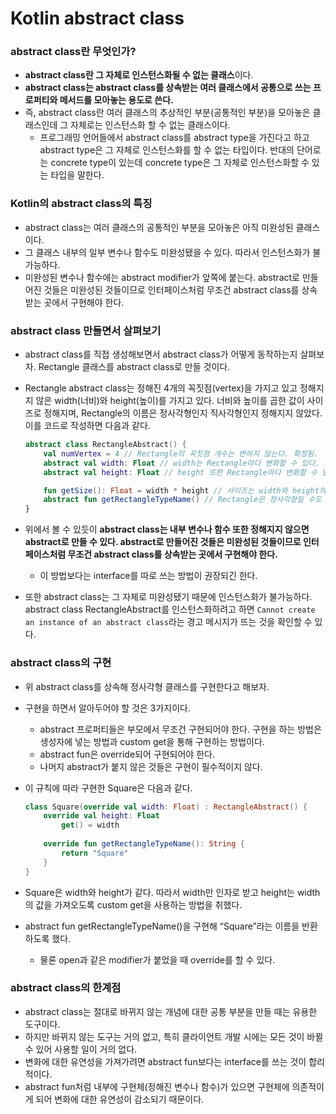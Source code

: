 # Kotlin abstract class

### abstract class란 무엇인가?

- **abstract class란 그 자체로 인스턴스화될 수 없는 클래스**이다.
- **abstract class는 abstract class를 상속받는 여러 클래스에서 공통으로 쓰는 프로퍼티와 메서드를 모아놓는 용도로 쓴다.**
- 즉, abstract class란 여러 클래스의 추상적인 부분(공통적인 부분)을 모아놓은 클래스인데 그 자체로는 인스턴스화 할 수 없는 클래스이다.
    - 프로그래밍 언어들에서 abstract class를 abstract type을 가진다고 하고 abstract type은 그 자체로 인스턴스화를 할 수 없는 타입이다. 반대의 단어로는 concrete type이 있는데 concrete type은 그 자체로 인스턴스화할 수 있는 타입을 말한다.

### Kotlin의 abstract class의 특징

- abstract class는 여러 클래스의 공통적인 부분을 모아놓은 아직 미완성된 클래스이다.
- 그 클래스 내부의 일부 변수나 함수도 미완성됐을 수 있다. 따라서 인스턴스화가 불가능하다.
- 미완성된 변수나 함수에는 abstract modifier가 앞쪽에 붙는다. abstract로 만들어진 것들은 미완성된 것들이므로 인터페이스처럼 무조건 abstract class를 상속받는 곳에서 구현해야 한다.

### abstract class 만들면서 살펴보기

- abstract class를 직접 생성해보면서 abstract class가 어떻게 동작하는지 살펴보자. Rectangle 클래스를 abstract class로 만들 것이다.
- Rectangle abstract class는 정해진 4개의 꼭짓점(vertex)을 가지고 있고 정해지지 않은 width(너비)와 height(높이)를 가지고 있다. 너비와 높이를 곱한 값이 사이즈로 정해지며, Rectangle의 이름은 정사각형인지 직사각형인지 정해지지 않았다. 이를 코드로 작성하면 다음과 같다.
    
    ```kotlin
    abstract class RectangleAbstract() {
    	val numVertex = 4 // Rectangle의 꼭짓점 개수는 변하지 않는다. 확정됨.
    	abstract val width: Float // width는 Rectangle마다 변화할 수 있다. 미정됨.
    	abstract val height: Float // height 또한 Rectangle마다 변화할 수 있다. 미정됨.
    
    	fun getSize(): Float = width * height // 사이즈는 width와 height의 곱이다. 확정됨.
    	abstract fun getRectangleTypeName() // Rectangle은 정사각형일 수도 직사각형일 수도 있다. 미정됨.
    }
    ```
    
- 위에서 볼 수 있듯이 **abstract class는 내부 변수나 함수 또한 정해지지 않으면 abstract로 만들 수 있다. abstract로 만들어진 것들은 미완성된 것들이므로 인터페이스처럼 무조건 abstract class를 상속받는 곳에서 구현해야 한다.**
    - 이 방법보다는 interface를 따로 쓰는 방법이 권장되긴 한다.
- 또한 abstract class는 그 자체로 미완성됐기 때문에 인스턴스화가 불가능하다. abstract class RectangleAbstract를 인스턴스화하려고 하면 `Cannot create an instance of an abstract class`라는 경고 메시지가 뜨는 것을 확인할 수 있다.

### abstract class의 구현

- 위 abstract class를 상속해 정사각형 클래스를 구현한다고 해보자.
- 구현을 하면서 알아두어야 할 것은 3가지이다.
    - abstract 프로퍼티들은 부모에서 무조건 구현되어야 한다. 구현을 하는 방법은 생성자에 넣는 방법과 custom get을 통해 구현하는 방법이다.
    - abstract fun은 override되어 구현되어야 한다.
    - 나머지 abstract가 붙지 않은 것들은 구현이 필수적이지 않다.
- 이 규칙에 따라 구현한 Square은 다음과 같다.
    
    ```kotlin
    class Square(override val width: Float) : RectangleAbstract() {
    	override val height: Float
    		get() = width
    	
    	override fun getRectangleTypeName(): String {
    		return "Square"
    	}
    }
    ```
    
- Square은 width와 height가 같다. 따라서 width만 인자로 받고 height는 width의 값을 가져오도록 custom get을 사용하는 방법을 취했다.
- abstract fun getRectangleTypeName()을 구현해 “Square”라는 이름을 반환하도록 했다.
    - 물론 open과 같은 modifier가 붙었을 때 override를 할 수 있다.
    

### abstract class의 한계점

- abstract class는 절대로 바뀌지 않는 개념에 대한 공통 부분을 만들 때는 유용한 도구이다.
- 하지만 바뀌지 않는 도구는 거의 없고, 특히 클라이언트 개발 시에는 모든 것이 바뀔 수 있어 사용할 일이 거의 없다.
- 변화에 대한 유연성을 가져가려면 abstract fun보다는 interface를 쓰는 것이 합리적이다.
- abstract fun처럼 내부에 구현체(정해진 변수나 함수)가 있으면 구현체에 의존적이게 되어 변화에 대한 유연성이 감소되기 때문이다.